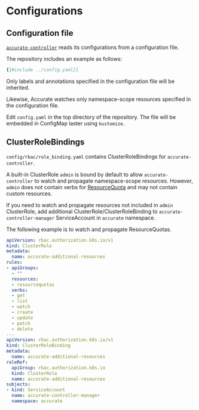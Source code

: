 # Configurations

## Configuration file

[`accurate-controller`](accurate-controller.md) reads its configurations from a configuration file.

The repository includes an example as follows:

```yaml
{{#include ../config.yaml}}
```

Only labels and annotations specified in the configuration file will be inherited.

Likewise, Accurate watches only namespace-scope resources specified in the configuration file.

Edit `config.yaml` in the top directory of the repository.
The file will be embedded in ConfigMap laster using `kustomize`.

## ClusterRoleBindings

`config/rbac/role_binding.yaml` contains ClusterRoleBindings for `accurate-controller`.

A built-in ClusterRole `admin` is bound by default to allow `accurate-controller` to watch and propagate namespace-scope resources.  However, `admin` does not contain verbs for [ResourceQuota][] and may not contain custom resources.

If you need to watch and propagate resources not included in `admin` ClusterRole, add additional ClusterRole/ClusterRoleBinding to `accurate-controller-manager` ServiceAccount in `accurate` namespace.

The following example is to watch and propagate ResourceQuotas.

```yaml
apiVersion: rbac.authorization.k8s.io/v1
kind: ClusterRole
metadata:
  name: accurate-additional-resources
rules:
- apiGroups:
  - ""
  resources:
  - resourcequotas
  verbs:
  - get
  - list
  - watch
  - create
  - update
  - patch
  - delete
---
apiVersion: rbac.authorization.k8s.io/v1
kind: ClusterRoleBinding
metadata:
  name: accurate-additional-resources
roleRef:
  apiGroup: rbac.authorization.k8s.io
  kind: ClusterRole
  name: accurate-additional-resources
subjects:
- kind: ServiceAccount
  name: accurate-controller-manager
  namespace: accurate
```

[ResourceQuota]: https://kubernetes.io/docs/concepts/policy/resource-quotas/

